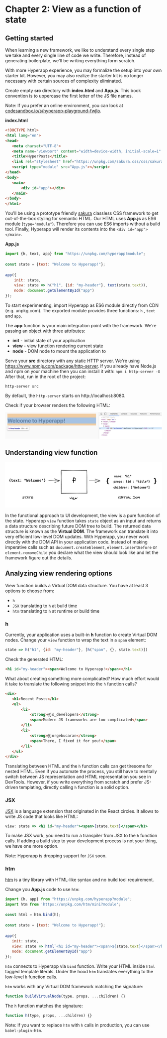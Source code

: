 # Chapter 2: View as a function of state

## Getting started

When learning a new framework, we like to understand every single step we take and every single line of code we write.
Therefore, instead of generating boilerplate, we'll be writing everything form scratch.

With more Hyperapp experience, you may formalize the setup into your own starter kit.
However, you may also realize the starter kit is no longer necessary with certain sources of complexity eliminated.


Create empty **src** directory with **index.html** and **App.js**. This book convention is to 
uppercase the first letter of the JS file names.

Note: If you prefer an online environment, you can look at [codesandbox.io/s/hyperapp-playground-fwjlo](https://codesandbox.io/s/hyperapp-playground-fwjlo).

**index.html**
```html
<!DOCTYPE html>
<html lang="en">
<head>
   <meta charset="UTF-8">
   <meta name="viewport" content="width=device-width, initial-scale=1" />
   <title>HyperPosts</title>
   <link rel="stylesheet" href="https://unpkg.com/sakura.css/css/sakura.css" type="text/css">
   <script type="module" src="App.js"></script>
</head>
<body>
   <main>
       <div id="app"></div>
   </main>
</body>
</html>
```
You'll be using a prototype friendly [sakura](https://oxal.org/projects/sakura/) classless CSS framework to get
out-of-the-box styling for semantic HTML.
Our HTML uses **App.js** as ES6 module (`type="module"`). Therefore you can use ES6 imports without a build tool.
Finally, Hyperapp will render its contents into the  `<div id="app"></main>`.


**App.js**
```js
import {h, text, app} from "https://unpkg.com/hyperapp?module";

const state = {text: "Welcome to Hyperapp!"};

app({
    init: state,
    view: state => h("h1", {id: "my-header"}, text(state.text)),
    node: document.getElementById("app")
});
```
To start experimenting, import Hyperapp as ES6 module directly from CDN (e.g. unpkg.com).
The exported module provides three functions: `h` , `text` and `app`.

The **app** function is your main integration point with the framework.
We’re passing an object with three attributes:
* **init** - initial state of your application
* **view** - view function rendering current state
* **node** - DOM node to mount the application to

Serve your **src** directory with any static HTTP server. We're using https://www.npmjs.com/package/http-server.
If you already have Node.js and npm on your machine then you can install it with:
`
npm i http-server -G
`
After that, run in the root of the project:
```
http-server src
```

By default, the `http-server` starts on http://localhost:8080.

Check if your browser renders the following HTML:

![Figure: Getting started HTML](images/getting-started.png)

## Understanding view function

![View as a function of state](images/view.png)

In the functional approach to UI development, the view is a pure function of the state.
Hyperapp ```view``` function takes ```state``` object as an input and returns a data structure describing future DOM tree to build.
The returned data structure is known as the **Virtual DOM**. The framework can translate it into very efficient low-level DOM updates.
With Hyperapp, you never work directly with the DOM API in your application code.
Instead of making imperative calls such as ```document.createElement```, ```element.insertBefore``` or ```element.removeChild``` you declare
what the view should look like and let the framework figure out the details. 

## Analyzing view rendering options

View function builds a Virtual DOM data structure. You have at least 3 options to choose from:
* ```h```
* ```JSX``` translating to ```h``` at build time
* ```htm``` translating to ```h``` at runtime or build time


### h

Currently, your application uses a built-in **h** function to create Virtual DOM nodes.
Change your ```view``` function to wrap the text in a ```span``` element:
```js
state => h("h1", {id: "my-header"}, [h("span", {}, state.text)])
```
Check the generated HTML:
```html
<h1 id="my-header"><span>Welcome to Hyperapp!</span></h1>
```

What about creating something more complicated?
How much effort would it take to translate the following snippet into the ```h``` function calls?
```html
<div>
   <h1>Recent Posts</h1>
   <ul>
       <li>
           <strong>@js_developers</strong>
           <span>Modern JS frameworks are too complicated</span>
       </li>
       <li>
           <strong>@jorgebucaran</strong>
           <span>There, I fixed it for you!</span>
       </li>
   </ul>
</div>
```
Translating between HTML and the ```h``` function calls can get tiresome for nested HTML.
Even if you automate the process, you still have to mentally switch between JS representation and HTML representation you see in DevTools.
However, if you write everything from scratch and prefer JS-driven templating, directly calling ```h``` function is a solid option.

### JSX

[JSX](http://facebook.github.io/jsx/) is a language extension that originated in the React circles. It allows to write JS code that looks like HTML:
```jsx
view: state => <h1 id="my-header"><span>{state.text}</span></h1>
```

To make JSX work, you need to run a transpiler from JSX to the ```h``` function calls.
If adding a build step to your development process is not your thing, we have one more option.

Note: Hyperapp is dropping support for ```JSX``` soon.

### htm

[htm](https://github.com/developit/htm) is a tiny library with HTML-like syntax and no build tool requirement.

Change you **App.js** code to use ```htm```:
```js
import {h, app} from "https://unpkg.com/hyperapp?module";
import htm from 'https://unpkg.com/htm/mini?module';

const html = htm.bind(h);

const state = {text: "Welcome to Hyperapp!"};

app({
   init: state,
   view: state => html`<h1 id="my-header"><span>${state.text}</span></h1>`,
   node: document.getElementById("app")
});
```
```htm``` connects to Hyperapp via ```bind``` function. Write your HTML inside ```html``` tagged template literals. Under the hood ```htm``` translates everything to the low-level ```h``` function calls.

```htm``` works with any Virtual DOM framework matching the signature:
```js
function buildVirtualNode(type, props, ...children) {}
```
The ```h``` function matches the signature:
```js
function h(type, props, ...children) {}
```

Note: If you want to replace ```htm``` with ```h``` calls in production, you can use ```babel-plugin-htm```.

